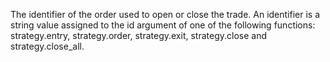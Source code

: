 The identifier of the order used to open or close the trade. An identifier is a string value assigned to the id argument of one of the following functions: strategy.entry, strategy.order, strategy.exit, strategy.close and strategy.close\_all.